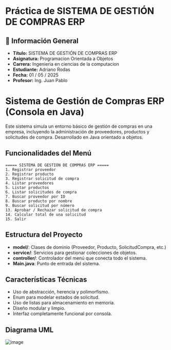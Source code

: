 # Práctica de SISTEMA DE GESTIÓN DE COMPRAS ERP

## 📌 Información General

- **Título:** SISTEMA DE GESTIÓN DE COMPRAS ERP
- **Asignatura:** Programacion Orientada a Objetos
- **Carrera:** Ingenieria en ciencias de la computacion
- **Estudiante:** Adriano Rodas
- **Fecha:** 01 / 05 / 2025
- **Profesor:** Ing. Juan Pablo



# Sistema de Gestión de Compras ERP (Consola en Java)

Este sistema simula un entorno básico de gestión de compras en una empresa, incluyendo la administración de proveedores, productos y solicitudes de compra. Desarrollado en Java orientado a objetos.

## Funcionalidades del Menú

```
===== SISTEMA DE GESTIÓN DE COMPRAS ERP =====
1. Registrar proveedor  
2. Registrar producto  
3. Registrar solicitud de compra  
4. Listar proveedores  
5. Listar productos  
6. Listar solicitudes de compra  
7. Buscar proveedor por ID  
8. Buscar producto por nombre 
9. Buscar solicitud por número  
13. Aprobar / Rechazar solicitud de compra  
14. Calcular total de una solicitud  
15. Salir
```

## Estructura del Proyecto

- **model/**: Clases de dominio (Proveedor, Producto, SolicitudCompra, etc.)
- **service/**: Servicios para gestionar colecciones de objetos.
- **controller/**: Controlador del menú que conecta todo el sistema.
- **Main.java**: Punto de entrada del sistema.

## Características Técnicas

- Uso de abstracción, herencia y polimorfismo.
- Enum para modelar estados de solicitud.
- Uso de listas para almacenamiento en memoria.
- Diseño modular y limpio.
- Interfaz completamente funcional por consola.

## Diagrama UML

![image](https://github.com/user-attachments/assets/d9444708-f377-454e-8842-e1f9270c7ae7)

